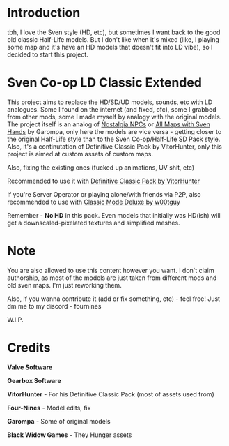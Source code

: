 # Introduction
tbh, I love the Sven style (HD, etc), but sometimes I want back to the good old classic Half-Life models. But I don't like when it's mixed (like, I playing some map and it's have an HD models that doesn't fit into LD vibe), so I decided to start this project.

# Sven Co-op LD Classic Extended
This project aims to replace the HD/SD/UD models, sounds, etc with LD analogues. Some I found on the internet (and fixed, ofc), some I grabbed from other mods, some I made myself by analogy with the original models. 
The project itself is an analog of [Nostalgia NPCs](https://github.com/GarompaEstomper/Nostalgia_NPCs_Pack) or [All Maps with Sven Hands](https://github.com/GarompaEstomper/All_Maps_with_Sven_Hands) by Garompa, only here the models are vice versa - getting closer to the original Half-Life style than to the Sven Co-op/Half-Life SD Pack style. Also, it's a continutation of Definitive Classic Pack by VitorHunter, only this project is aimed at custom assets of custom maps.

Also, fixing the existing ones (fucked up animations, UV shit, etc)

Recommended to use it with [Definitive Classic Pack by VitorHunter](https://gamebanana.com/mods/167285)

If you're Server Operator or playing alone/with friends via P2P, also recommended to use with [Classic Mode Deluxe by w00tguy](https://github.com/wootguy/ClassicModeDeluxe)

Remember - **No HD** in this pack. Even models that initially was HD(ish) will get a downscaled-pixelated textures and simplified meshes.

# Note
You are also allowed to use this content however you want. I don't claim authorship, as most of the models are just taken from different mods and old sven maps. I'm just reworking them.

Also, if you wanna contribute it (add or fix something, etc) - feel free! Just dm me to my discord - fournines

W.I.P.

# Credits
**Valve Software**

**Gearbox Software**

**VitorHunter** - For his Definitive Classic Pack (most of assets used from)

**Four-Nines** - Model edits, fix

**Garompa** - Some of original models

**Black Widow Games** - They Hunger assets
